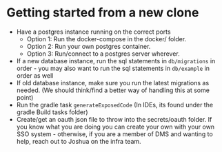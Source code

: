 # Getting started from a new clone

- Have a postgres instance running on the correct ports
    - Option 1: Run the docker-compose in the docker/ folder.
    - Option 2: Run your own postgres container.
    - Option 3: Run/connect to a postgres server wherever.
- If a new database instance, run the sql statements in `db/migrations` in order - you may also want to run the sql statements in `db/example` in order as well
- If old database instance, make sure you run the latest migrations as needed. (We should think/find a better way of handling this at some point)
- Run the gradle task `generateExposedCode` (In IDEs, its found under the gradle Build tasks folder)
- Create/get an oauth json file to throw into the secrets/oauth folder. If you know what you are doing you can create
  your own with your own SSO system - otherwise, if you are a member of DMS and wanting to help, reach out to Joshua on
  the infra team. 
